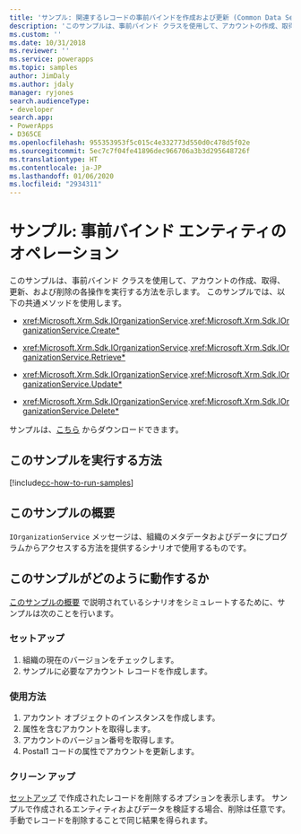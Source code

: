 ```yaml
---
title: 'サンプル: 関連するレコードの事前バインドを作成および更新 (Common Data Service) | Microsoft Docs'
description: 'このサンプルは、事前バインド クラスを使用して、アカウントの作成、取得、更新、および削除の各操作を実行する方法を示します。 '
ms.custom: ''
ms.date: 10/31/2018
ms.reviewer: ''
ms.service: powerapps
ms.topic: samples
author: JimDaly
ms.author: jdaly
manager: ryjones
search.audienceType:
- developer
search.app:
- PowerApps
- D365CE
ms.openlocfilehash: 955353953f5c015c4e332773d550d0c478d5f02e
ms.sourcegitcommit: 5ec7c7f04fe41896dec966706a3b3d295648726f
ms.translationtype: HT
ms.contentlocale: ja-JP
ms.lasthandoff: 01/06/2020
ms.locfileid: "2934311"
---
```

# <a name="sample-early-bound-entity-operations"></a>サンプル: 事前バインド エンティティのオペレーション

<!-- sample-associate-records-early-bound.md 

sample-create-update-records-related-records-early-bound.md

show deep insert equivalent

sample-initialize-record-existing-record.md

https://docs.microsoft.com/dynamics365/customer-engagement/developer/org-service/sample-create-retrieve-update-delete-records-early-bound

-->

このサンプルは、事前バインド クラスを使用して、アカウントの作成、取得、更新、および削除の各操作を実行する方法を示します。 このサンプルでは、以下の共通メソッドを使用します。

- <xref:Microsoft.Xrm.Sdk.IOrganizationService>.<xref:Microsoft.Xrm.Sdk.IOrganizationService.Create*>  
  
-   <xref:Microsoft.Xrm.Sdk.IOrganizationService>.<xref:Microsoft.Xrm.Sdk.IOrganizationService.Retrieve*>  
  
-   <xref:Microsoft.Xrm.Sdk.IOrganizationService>.<xref:Microsoft.Xrm.Sdk.IOrganizationService.Update*>  
  
-   <xref:Microsoft.Xrm.Sdk.IOrganizationService>.<xref:Microsoft.Xrm.Sdk.IOrganizationService.Delete*>  

サンプルは、[こちら](https://github.com/Microsoft/PowerApps-Samples/tree/master/cds/orgsvc/C%23/EarlyBoundEntityOperations) からダウンロードできます。

## <a name="how-to-run-this-sample"></a>このサンプルを実行する方法

[!include[cc-how-to-run-samples](../../includes/cc-how-to-run-samples.md)]

## <a name="what-this-sample-does"></a>このサンプルの概要

`IOrganizationService` メッセージは、組織のメタデータおよびデータにプログラムからアクセスする方法を提供するシナリオで使用するものです。

## <a name="how-this-sample-works"></a>このサンプルがどのように動作するか

[このサンプルの概要](#what-this-sample-does) で説明されているシナリオをシミュレートするために、サンプルは次のことを行います。

### <a name="setup"></a>セットアップ

1. 組織の現在のバージョンをチェックします。
1. サンプルに必要なアカウント レコードを作成します。

### <a name="demonstrate"></a>使用方法

1. アカウント オブジェクトのインスタンスを作成します。
1. 属性を含むアカウントを取得します。
1. アカウントのバージョン番号を取得します。
1. Postal1 コードの属性でアカウントを更新します。 


### <a name="clean-up"></a>クリーン アップ

[セットアップ](#setup) で作成されたレコードを削除するオプションを表示します。 サンプルで作成されるエンティティおよびデータを検証する場合、削除は任意です。 手動でレコードを削除することで同じ結果を得られます。

